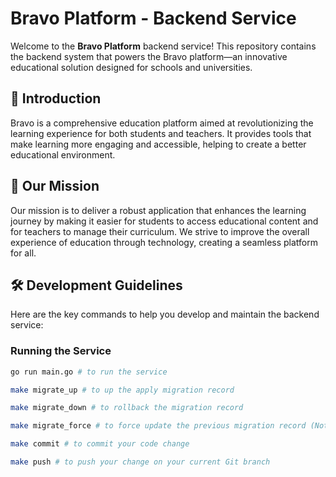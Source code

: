 # Bravo Platform - Backend Service

Welcome to the **Bravo Platform** backend service! This repository contains the backend system that powers the Bravo platform—an innovative educational solution designed for schools and universities.

## 🌟 Introduction

Bravo is a comprehensive education platform aimed at revolutionizing the learning experience for both students and teachers. It provides tools that make learning more engaging and accessible, helping to create a better educational environment.

## 🎯 Our Mission

Our mission is to deliver a robust application that enhances the learning journey by making it easier for students to access educational content and for teachers to manage their curriculum. We strive to improve the overall experience of education through technology, creating a seamless platform for all.

## 🛠️ Development Guidelines

Here are the key commands to help you develop and maintain the backend service:

### Running the Service
```bash
go run main.go # to run the service
```

```bash
make migrate_up # to up the apply migration record
```

```bash
make migrate_down # to rollback the migration record
```

```bash
make migrate_force # to force update the previous migration record (Not recommend, please use create_migration instead)
```

```bash
make commit # to commit your code change
```

```bash
make push # to push your change on your current Git branch
```


